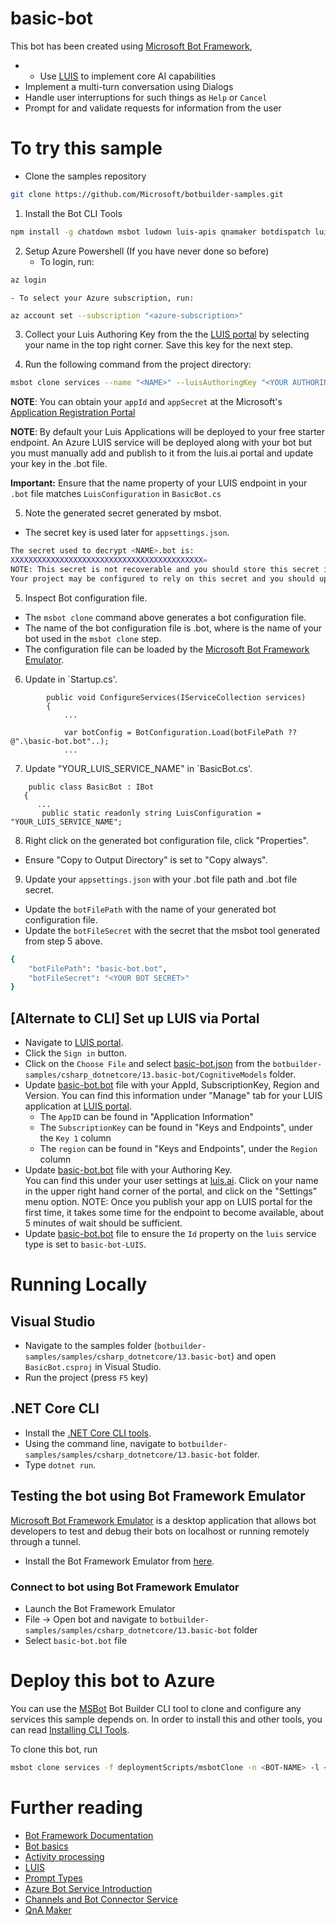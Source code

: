 # basic-bot
This bot has been created using [Microsoft Bot Framework](https://dev.botframework.com),
- - Use [LUIS](https://www.luis.ai) to implement core AI capabilities
- Implement a multi-turn conversation using Dialogs
- Handle user interruptions for such things as `Help` or `Cancel`
- Prompt for and validate requests for information from the user
# To try this sample
- Clone the samples repository
```bash
git clone https://github.com/Microsoft/botbuilder-samples.git
```
1. Install the Bot CLI Tools
```bash
npm install -g chatdown msbot ludown luis-apis qnamaker botdispatch luisgen
```

2. Setup Azure Powershell (If you have never done so before)
    - To login, run:
```bash
az login
```

    - To select your Azure subscription, run:
```bash
az account set --subscription "<azure-subscription>"
```

3. Collect your Luis Authoring Key from the the [LUIS portal](https://www.luis.ai) by selecting your name in the top right corner. Save this key for the next step.

4. Run the following command from the project directory:
```bash
msbot clone services --name "<NAME>" --luisAuthoringKey "<YOUR AUTHORING KEY>" --folder "DeploymentScripts/MsbotClone" --location "westus" --verbose --appId <YOUR APP ID> --appSecret <YOUR APP SECRET PASSWORD>
```

**NOTE**: You can obtain your `appId` and `appSecret` at the Microsoft's [Application Registration Portal](https://apps.dev.microsoft.com/)

**NOTE**: By default your Luis Applications will be deployed to your free starter endpoint. An Azure LUIS service will be deployed along with your bot but you must manually add and publish to it from the luis.ai portal and update your key in the .bot file.

**Important:** Ensure that the name property of your LUIS endpoint in your `.bot` file matches `LuisConfiguration` in `BasicBot.cs`

5. Note the generated secret generated by msbot. 
- The secret key is used later for `appsettings.json`.
```bash
The secret used to decrypt <NAME>.bot is:
XXXXXXXXXXXXXXXXXXXXXXXXXXXXXXXXXXXXXXXXXXX=
NOTE: This secret is not recoverable and you should store this secret in a secure place according to best security practices.
Your project may be configured to rely on this secret and you should update it as appropriate.
```
5. Inspect Bot configuration file.
- The `msbot clone` command above generates a bot configuration file.
- The name of the bot configuration file is <NAME>.bot, where <NAME> is the name of your bot used in the `msbot clone` step.
- The configuration file can be loaded by the [Microsoft Bot Framework Emulator](https://aka.ms/botframeworkemulator).

6. Update <YOUR BOT CONFIGURATION> in `Startup.cs'.

```dotnet
        public void ConfigureServices(IServiceCollection services)
        {
            ...

            var botConfig = BotConfiguration.Load(botFilePath ??  @".\basic-bot.bot"..);
            ...
```

 7. Update "YOUR_LUIS_SERVICE_NAME" in `BasicBot.cs'.
 ```dotnet
     public class BasicBot : IBot
    {
       ...
        public static readonly string LuisConfiguration = "YOUR_LUIS_SERVICE_NAME";
 ```
 8. Right click on the generated bot configuration file, click "Properties".
  - Ensure "Copy to Output Directory" is set to "Copy always".


 9. Update your `appsettings.json` with your .bot file path and .bot file secret.
- Update the `botFilePath` with the name of your generated bot configuration file.
- Update the `botFileSecret` with the secret that the msbot tool generated from step 5 above.

```bash
{
    "botFilePath": "basic-bot.bot",
    "botFileSecret": "<YOUR BOT SECRET>"
}
```

## [Alternate to CLI] Set up LUIS via Portal
- Navigate to [LUIS portal](https://www.luis.ai).
- Click the `Sign in` button.
- Click on the `Choose File` and select [basic-bot.json](basic-bot.json) from the `botbuilder-samples/csharp_dotnetcore/13.basic-bot/CognitiveModels` folder.
- Update [basic-bot.bot](basic-bot.bot) file with your AppId, SubscriptionKey, Region and Version. 
    You can find this information under "Manage" tab for your LUIS application at [LUIS portal](https://www.luis.ai).
    - The `AppID` can be found in "Application Information"
    - The `SubscriptionKey` can be found in "Keys and Endpoints", under the `Key 1` column
    - The `region` can be found in "Keys and Endpoints", under the `Region` column
- Update [basic-bot.bot](basic-bot.bot) file with your Authoring Key.  
    You can find this under your user settings at [luis.ai](https://www.luis.ai).  Click on your name in the upper right hand corner of the portal, and click on the "Settings" menu option.
    NOTE: Once you publish your app on LUIS portal for the first time, it takes some time for the endpoint to become available, about 5 minutes of wait should be sufficient.
- Update [basic-bot.bot](basic-bot.bot) file to ensure the `Id` property on the `luis` service type is set to `basic-bot-LUIS`.
# Running Locally

## Visual Studio
- Navigate to the samples folder (`botbuilder-samples/samples/csharp_dotnetcore/13.basic-bot`) and open `BasicBot.csproj` in Visual Studio.
- Run the project (press `F5` key)

## .NET Core CLI
- Install the [.NET Core CLI tools](https://docs.microsoft.com/en-us/dotnet/core/tools/?tabs=netcore2x). 
- Using the command line, navigate to `botbuilder-samples/samples/csharp_dotnetcore/13.basic-bot` folder.
- Type `dotnet run`.

## Testing the bot using Bot Framework Emulator
[Microsoft Bot Framework Emulator](https://aka.ms/botframework-emulator) is a desktop application that allows bot developers to test and debug
their bots on localhost or running remotely through a tunnel.
- Install the Bot Framework Emulator from [here](https://aka.ms/botframework-emulator).
### Connect to bot using Bot Framework Emulator
- Launch the Bot Framework Emulator
- File -> Open bot and navigate to `botbuilder-samples/samples/csharp_dotnetcore/13.basic-bot` folder
- Select `basic-bot.bot` file

# Deploy this bot to Azure
You can use the [MSBot](https://github.com/microsoft/botbuilder-tools) Bot Builder CLI tool to clone and configure any services this sample depends on. In order to install this and other tools, you can read [Installing CLI Tools](../../../Installing_CLI_tools.md).

To clone this bot, run

```bash
msbot clone services -f deploymentScripts/msbotClone -n <BOT-NAME> -l <Azure-location> --subscriptionId <Azure-subscription-id>
```
# Further reading
- [Bot Framework Documentation](https://docs.botframework.com)
- [Bot basics](https://docs.microsoft.com/en-us/azure/bot-service/bot-builder-basics?view=azure-bot-service-4.0)
- [Activity processing](https://docs.microsoft.com/en-us/azure/bot-service/bot-builder-concept-activity-processing?view=azure-bot-service-4.0)
- [LUIS](https://www.luis.ai)
- [Prompt Types](https://docs.microsoft.com/en-us/azure/bot-service/bot-builder-prompts?view=azure-bot-service-4.0&tabs=javascript)
- [Azure Bot Service Introduction](https://docs.microsoft.com/en-us/azure/bot-service/bot-service-overview-introduction?view=azure-bot-service-4.0)
- [Channels and Bot Connector Service](https://docs.microsoft.com/en-us/azure/bot-service/bot-concepts?view=azure-bot-service-4.0)
- [QnA Maker](https://qnamaker.ai)

